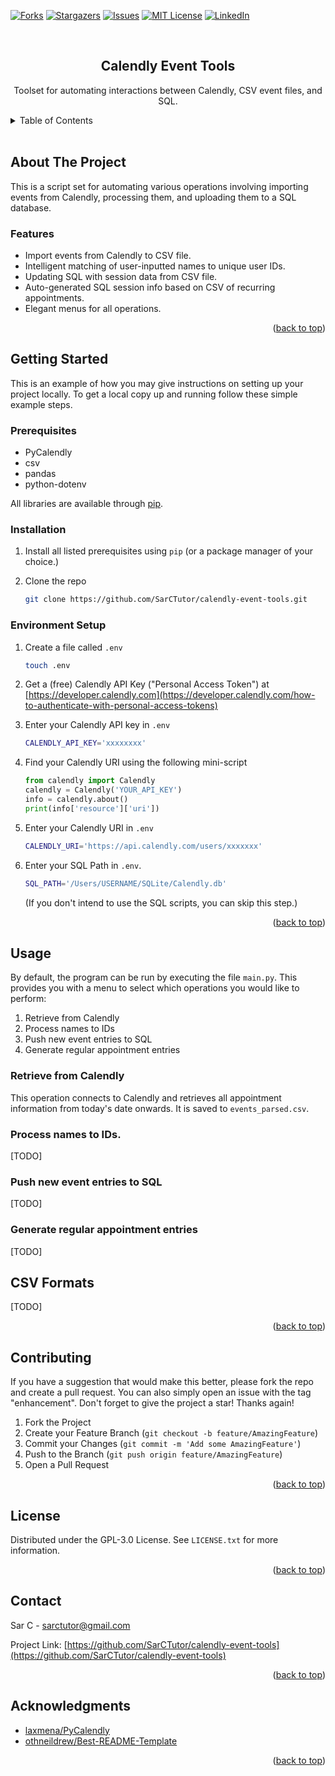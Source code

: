 <div id="top"></div>

<!-- PROJECT SHIELDS -->
<!--
*** I'm using markdown "reference style" links for readability.
*** Reference links are enclosed in brackets [ ] instead of parentheses ( ).
*** See the bottom of this document for the declaration of the reference variables
*** for contributors-url, forks-url, etc. This is an optional, concise syntax you may use.
*** https://www.markdownguide.org/basic-syntax/#reference-style-links
-->
[![Forks][forks-shield]][forks-url]
[![Stargazers][stars-shield]][stars-url]
[![Issues][issues-shield]][issues-url]
[![MIT License][license-shield]][license-url]
[![LinkedIn][linkedin-shield]][linkedin-url]



<!-- PROJECT LOGO -->
<br />
<div align="center">
  <!-- <a href="https://github.com/SarCTutor/calendly-event-tools">
    <img src="images/logo.png" alt="Logo" width="80" height="80">
  </a> -->

<h2 align="center">Calendly Event Tools</h2>

  <p align="center">
    Toolset for automating interactions between Calendly, CSV event files, and SQL.
    <br />
  </p>
</div>



<!-- TABLE OF CONTENTS -->
<details>
  <summary>Table of Contents</summary>
  <ol>
    <li>
      <a href="#about-the-project">About The Project</a>
      <ul>
        <li><a href="#features">Features</a></li>
      </ul>
    </li>
    <li>
      <a href="#getting-started">Getting Started</a>
      <ul>
        <li><a href="#prerequisites">Prerequisites</a></li>
        <li><a href="#installation">Installation</a></li>
        <li><a href="#environment-setup">Environment Setup</a></li>
      </ul>
    </li>
    <li><a href="#usage">Usage</a> </li>
    <li><a href="#csv-formats">CSV Formats</a></li>
    <li><a href="#contributing">Contributing</a></li>
    <li><a href="#license">License</a></li>
    <li><a href="#contact">Contact</a></li>
    <li><a href="#acknowledgments">Acknowledgments</a></li>
  </ol>
</details>

<br>
<!-- ABOUT THE PROJECT -->

## About The Project

This is a script set for automating various operations involving importing events from Calendly, processing them, and uploading them to a SQL database.

### Features

* Import events from Calendly to CSV file.
* Intelligent matching of user-inputted names to unique user IDs.
* Updating SQL with session data from CSV file.
* Auto-generated SQL session info based on CSV of recurring appointments.
* Elegant menus for all operations.

<p align="right">(<a href="#top">back to top</a>)</p>


<!-- GETTING STARTED -->
## Getting Started

This is an example of how you may give instructions on setting up your project locally.
To get a local copy up and running follow these simple example steps.

### Prerequisites

* PyCalendly
* csv
* pandas
* python-dotenv

All libraries are available through [pip](https://pypi.org/project/pip/). 

### Installation

1. Install all listed prerequisites using `pip` (or a package manager of your choice.)
   
2. Clone the repo
   ```sh
   git clone https://github.com/SarCTutor/calendly-event-tools.git
   ```

### Environment Setup

1. Create a file called `.env`
   ```sh
   touch .env
   ```
2. Get a (free) Calendly API Key ("Personal Access Token") at [https://developer.calendly.com](https://developer.calendly.com/how-to-authenticate-with-personal-access-tokens)
   
3. Enter your Calendly API key in `.env`
   ```sh
   CALENDLY_API_KEY='xxxxxxxx'
   ```
4. Find your Calendly URI using the following mini-script
   ```python
   from calendly import Calendly
   calendly = Calendly('YOUR_API_KEY')
   info = calendly.about()
   print(info['resource']['uri'])
   ```
5. Enter your Calendly URI in `.env` 
    ```sh
   CALENDLY_URI='https://api.calendly.com/users/xxxxxxx'
   ```
6. Enter your SQL Path in `.env`.  
    ```sh
    SQL_PATH='/Users/USERNAME/SQLite/Calendly.db'
    ```
    (If you don't intend to use the SQL scripts, you can skip this step.)

<p align="right">(<a href="#top">back to top</a>)</p>



<!-- USAGE EXAMPLES -->
## Usage

By default, the program can be run by executing the file `main.py`.  This provides you with a menu to select which operations you would like to perform:
1. Retrieve from Calendly
2. Process names to IDs
3. Push new event entries to SQL
4. Generate regular appointment entries

### Retrieve from Calendly
This operation connects to Calendly and retrieves all appointment information from today's date onwards.  It is saved to `events_parsed.csv`.  

### Process names to IDs.
[TODO]

### Push new event entries to SQL
[TODO]

### Generate regular appointment entries
[TODO]


<!-- CSV FILE INFO -->
## CSV Formats

[TODO]

<p align="right">(<a href="#top">back to top</a>)</p>


<!-- ROADMAP
## Roadmap

- [ ] Feature 1
- [ ] Feature 2
- [ ] Feature 3
    - [ ] Nested Feature

See the [open issues](https://github.com/SarCTutor/calendly-event-tools/issues) for a full list of proposed features (and known issues). 

<p align="right">(<a href="#top">back to top</a>)</p> -->

<!-- CONTRIBUTING -->
## Contributing

If you have a suggestion that would make this better, please fork the repo and create a pull request. You can also simply open an issue with the tag "enhancement".
Don't forget to give the project a star! Thanks again!

1. Fork the Project
2. Create your Feature Branch (`git checkout -b feature/AmazingFeature`)
3. Commit your Changes (`git commit -m 'Add some AmazingFeature'`)
4. Push to the Branch (`git push origin feature/AmazingFeature`)
5. Open a Pull Request

<p align="right">(<a href="#top">back to top</a>)</p>

<!-- LICENSE -->
## License

Distributed under the GPL-3.0 License. See `LICENSE.txt` for more information.

<p align="right">(<a href="#top">back to top</a>)</p>

<!-- CONTACT -->
## Contact

Sar C - sarctutor@gmail.com

Project Link: [https://github.com/SarCTutor/calendly-event-tools](https://github.com/SarCTutor/calendly-event-tools)

<p align="right">(<a href="#top">back to top</a>)</p>


<!-- ACKNOWLEDGMENTS -->
## Acknowledgments

* [laxmena/PyCalendly](https://github.com/laxmena/PyCalendly)
* [othneildrew/Best-README-Template](https://github.com/othneildrew/Best-README-Template)

<p align="right">(<a href="#top">back to top</a>)</p>


<!-- MARKDOWN LINKS & IMAGES -->
<!-- https://www.markdownguide.org/basic-syntax/#reference-style-links -->
[forks-shield]: https://img.shields.io/github/forks/SarCTutor/calendly-event-tools.svg?style=for-the-badge
[forks-url]: https://github.com/SarCTutor/calendly-event-tools/network/members
[stars-shield]: https://img.shields.io/github/stars/SarCTutor/calendly-event-tools.svg?style=for-the-badge
[stars-url]: https://github.com/SarCTutor/calendly-event-tools/stargazers
[issues-shield]: https://img.shields.io/github/issues/SarCTutor/calendly-event-tools.svg?style=for-the-badge
[issues-url]: https://github.com/SarCTutor/calendly-event-tools/issues
[license-shield]: https://img.shields.io/github/license/SarCTutor/calendly-event-tools.svg?style=for-the-badge
[license-url]: https://github.com/SarCTutor/calendly-event-tools/blob/master/LICENSE.txt
[linkedin-shield]: https://img.shields.io/badge/-LinkedIn-black.svg?style=for-the-badge&logo=linkedin&colorB=555
[linkedin-url]: https://linkedin.com/in/sarc
[product-screenshot]: images/screenshot.png